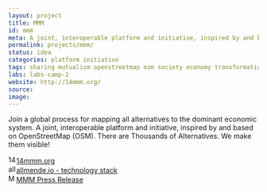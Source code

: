 ```yaml
---
layout: project
title: MMM
id: mmm
meta: A joint, interoperable platform and initiative, inspired by and based on OpenStreetMap
permalink: projects/mmm/
status: idea
categories: platform initiative
tags: sharing mutualism openstreetmap osm society economy transformation geocouch allmende-io
labs: labs-camp-2
website: http://14mmm.org/
source: 
image:
---
```


Join a global process for mapping all alternatives to the dominant economic system. A joint, interoperable platform and initiative, inspired by and based on OpenStreetMap (OSM). There are Thousands of Alternatives. We make them visible! 


<div class="field-item even" property=""><img typeof="foaf:Image" src="https://www.google.com/s2/favicons?domain=14mmm.org" alt="14mmm.org" height="16" width="16"><a href="http://14mmm.org" target="_blank" rel="nofollow">14mmm.org</a></div><div class="field-item odd" property=""><img typeof="foaf:Image" src="https://www.google.com/s2/favicons?domain=allmende.io" alt="allmende.io - technology stack" height="16" width="16"><a href="http://allmende.io" target="_blank" rel="nofollow">allmende.io - technology stack</a></div><div class="field-item even" property=""><img typeof="foaf:Image" src="https://www.google.com/s2/favicons?domain=text.allmende.io" alt="MMM Press Release" height="16" width="16"><a href="http://text.allmende.io/p/14mmm_Press_Release" target="_blank" rel="nofollow">MMM Press Release</a></div>